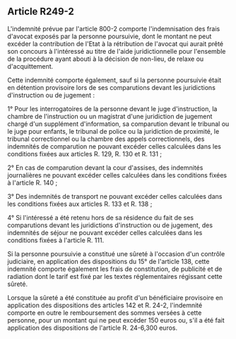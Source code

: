 Article R249-2
----
L'indemnité prévue par l'article 800-2 comporte l'indemnisation des frais
d'avocat exposés par la personne poursuivie, dont le montant ne peut excéder la
contribution de l'Etat à la rétribution de l'avocat qui aurait prêté son
concours à l'intéressé au titre de l'aide juridictionnelle pour l'ensemble de la
procédure ayant abouti à la décision de non-lieu, de relaxe ou d'acquittement.

Cette indemnité comporte également, sauf si la personne poursuivie était en
détention provisoire lors de ses comparutions devant les juridictions
d'instruction ou de jugement :

1° Pour les interrogatoires de la personne devant le juge d'instruction, la
chambre de l'instruction ou un magistrat d'une juridiction de jugement chargé
d'un supplément d'information, sa comparution devant le tribunal ou le juge pour
enfants, le tribunal de police ou la juridiction de proximité, le tribunal
correctionnel ou la chambre des appels correctionnels, des indemnités de
comparution ne pouvant excéder celles calculées dans les conditions fixées aux
articles R. 129, R. 130 et R. 131 ;

2° En cas de comparution devant la cour d'assises, des indemnités journalières
ne pouvant excéder celles calculées dans les conditions fixées à l'article R.
140 ;

3° Des indemnités de transport ne pouvant excéder celles calculées dans les
conditions fixées aux articles R. 133 et R. 138 ;

4° Si l'intéressé a été retenu hors de sa résidence du fait de ses comparutions
devant les juridictions d'instruction ou de jugement, des indemnités de séjour
ne pouvant excéder celles calculées dans les conditions fixées à l'article R.
111.

Si la personne poursuivie a constitué une sûreté à l'occasion d'un contrôle
judiciaire, en application des dispositions du 15° de l'article 138, cette
indemnité comporte également les frais de constitution, de publicité et de
radiation dont le tarif est fixé par les textes réglementaires régissant cette
sûreté.

Lorsque la sûreté a été constituée au profit d'un bénéficiaire provisoire en
application des dispositions des articles 142 et R. 24-2, l'indemnité comporte
en outre le remboursement des sommes versées à cette personne, pour un montant
qui ne peut excéder 150 euros ou, s'il a été fait application des dispositions
de l'article R. 24-6,300 euros.
